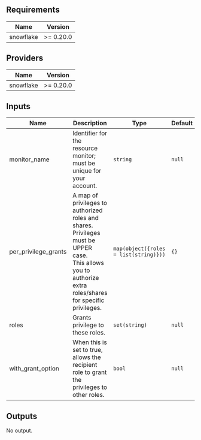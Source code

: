 <!-- START -->
## Requirements

| Name | Version |
|------|---------|
| snowflake | >= 0.20.0 |

## Providers

| Name | Version |
|------|---------|
| snowflake | >= 0.20.0 |

## Inputs

| Name | Description | Type | Default | Required |
|------|-------------|------|---------|:--------:|
| monitor\_name | Identifier for the resource monitor; must be unique for your account. | `string` | `null` | no |
| per\_privilege\_grants | A map of privileges to authorized roles and shares. Privileges must be UPPER case.<br>  This allows you to authorize extra roles/shares for specific privileges. | `map(object({roles = list(string)}))` | `{}` | no |
| roles | Grants privilege to these roles. | `set(string)` | `null` | no |
| with\_grant\_option | When this is set to true, allows the recipient role to grant the privileges to other roles. | `bool` | `null` | no |

## Outputs

No output.

<!-- END -->

